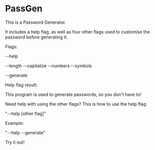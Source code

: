 # PassGen

This is a Password Generator.

It includes a help flag, as well as four other flags used to customise the password before generating it.


Flags:

--help

--length
--capitalize
--numbers
--symbols

--generate


Help flag result:

This program is used to generate passwords, so you don't have to!

Need help with using the other flags? This is how
to use the help flag:

"--help [other flag]"

Example:

"--help --generate" 

Try it out!
